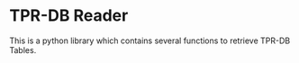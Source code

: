 # TPR-DB Reader

This is a python library which contains several functions to retrieve TPR-DB Tables. 
